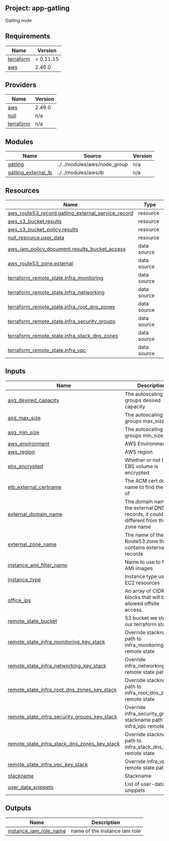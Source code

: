 ## Project: app-gatling

Gatling node

## Requirements

| Name | Version |
|------|---------|
| <a name="requirement_terraform"></a> [terraform](#requirement\_terraform) | = 0.11.15 |
| <a name="requirement_aws"></a> [aws](#requirement\_aws) | 2.46.0 |

## Providers

| Name | Version |
|------|---------|
| <a name="provider_aws"></a> [aws](#provider\_aws) | 2.46.0 |
| <a name="provider_null"></a> [null](#provider\_null) | n/a |
| <a name="provider_terraform"></a> [terraform](#provider\_terraform) | n/a |

## Modules

| Name | Source | Version |
|------|--------|---------|
| <a name="module_gatling"></a> [gatling](#module\_gatling) | ../../modules/aws/node_group | n/a |
| <a name="module_gatling_external_lb"></a> [gatling\_external\_lb](#module\_gatling\_external\_lb) | ../../modules/aws/lb | n/a |

## Resources

| Name | Type |
|------|------|
| [aws_route53_record.gatling_external_service_record](https://registry.terraform.io/providers/hashicorp/aws/2.46.0/docs/resources/route53_record) | resource |
| [aws_s3_bucket.results](https://registry.terraform.io/providers/hashicorp/aws/2.46.0/docs/resources/s3_bucket) | resource |
| [aws_s3_bucket_policy.results](https://registry.terraform.io/providers/hashicorp/aws/2.46.0/docs/resources/s3_bucket_policy) | resource |
| [null_resource.user_data](https://registry.terraform.io/providers/hashicorp/null/latest/docs/resources/resource) | resource |
| [aws_iam_policy_document.results_bucket_access](https://registry.terraform.io/providers/hashicorp/aws/2.46.0/docs/data-sources/iam_policy_document) | data source |
| [aws_route53_zone.external](https://registry.terraform.io/providers/hashicorp/aws/2.46.0/docs/data-sources/route53_zone) | data source |
| [terraform_remote_state.infra_monitoring](https://registry.terraform.io/providers/hashicorp/terraform/latest/docs/data-sources/remote_state) | data source |
| [terraform_remote_state.infra_networking](https://registry.terraform.io/providers/hashicorp/terraform/latest/docs/data-sources/remote_state) | data source |
| [terraform_remote_state.infra_root_dns_zones](https://registry.terraform.io/providers/hashicorp/terraform/latest/docs/data-sources/remote_state) | data source |
| [terraform_remote_state.infra_security_groups](https://registry.terraform.io/providers/hashicorp/terraform/latest/docs/data-sources/remote_state) | data source |
| [terraform_remote_state.infra_stack_dns_zones](https://registry.terraform.io/providers/hashicorp/terraform/latest/docs/data-sources/remote_state) | data source |
| [terraform_remote_state.infra_vpc](https://registry.terraform.io/providers/hashicorp/terraform/latest/docs/data-sources/remote_state) | data source |

## Inputs

| Name | Description | Type | Default | Required |
|------|-------------|------|---------|:--------:|
| <a name="input_asg_desired_capacity"></a> [asg\_desired\_capacity](#input\_asg\_desired\_capacity) | The autoscaling groups desired capacity | `string` | `"0"` | no |
| <a name="input_asg_max_size"></a> [asg\_max\_size](#input\_asg\_max\_size) | The autoscaling groups max\_size | `string` | `"0"` | no |
| <a name="input_asg_min_size"></a> [asg\_min\_size](#input\_asg\_min\_size) | The autoscaling groups min\_size | `string` | `"0"` | no |
| <a name="input_aws_environment"></a> [aws\_environment](#input\_aws\_environment) | AWS Environment | `string` | n/a | yes |
| <a name="input_aws_region"></a> [aws\_region](#input\_aws\_region) | AWS region | `string` | `"eu-west-1"` | no |
| <a name="input_ebs_encrypted"></a> [ebs\_encrypted](#input\_ebs\_encrypted) | Whether or not the EBS volume is encrypted | `string` | n/a | yes |
| <a name="input_elb_external_certname"></a> [elb\_external\_certname](#input\_elb\_external\_certname) | The ACM cert domain name to find the ARN of | `string` | n/a | yes |
| <a name="input_external_domain_name"></a> [external\_domain\_name](#input\_external\_domain\_name) | The domain name of the external DNS records, it could be different from the zone name | `string` | n/a | yes |
| <a name="input_external_zone_name"></a> [external\_zone\_name](#input\_external\_zone\_name) | The name of the Route53 zone that contains external records | `string` | n/a | yes |
| <a name="input_instance_ami_filter_name"></a> [instance\_ami\_filter\_name](#input\_instance\_ami\_filter\_name) | Name to use to find AMI images | `string` | `""` | no |
| <a name="input_instance_type"></a> [instance\_type](#input\_instance\_type) | Instance type used for EC2 resources | `string` | `"m5.2xlarge"` | no |
| <a name="input_office_ips"></a> [office\_ips](#input\_office\_ips) | An array of CIDR blocks that will be allowed offsite access. | `list` | n/a | yes |
| <a name="input_remote_state_bucket"></a> [remote\_state\_bucket](#input\_remote\_state\_bucket) | S3 bucket we store our terraform state in | `string` | n/a | yes |
| <a name="input_remote_state_infra_monitoring_key_stack"></a> [remote\_state\_infra\_monitoring\_key\_stack](#input\_remote\_state\_infra\_monitoring\_key\_stack) | Override stackname path to infra\_monitoring remote state | `string` | `""` | no |
| <a name="input_remote_state_infra_networking_key_stack"></a> [remote\_state\_infra\_networking\_key\_stack](#input\_remote\_state\_infra\_networking\_key\_stack) | Override infra\_networking remote state path | `string` | `""` | no |
| <a name="input_remote_state_infra_root_dns_zones_key_stack"></a> [remote\_state\_infra\_root\_dns\_zones\_key\_stack](#input\_remote\_state\_infra\_root\_dns\_zones\_key\_stack) | Override stackname path to infra\_root\_dns\_zones remote state | `string` | `""` | no |
| <a name="input_remote_state_infra_security_groups_key_stack"></a> [remote\_state\_infra\_security\_groups\_key\_stack](#input\_remote\_state\_infra\_security\_groups\_key\_stack) | Override infra\_security\_groups stackname path to infra\_vpc remote state | `string` | `""` | no |
| <a name="input_remote_state_infra_stack_dns_zones_key_stack"></a> [remote\_state\_infra\_stack\_dns\_zones\_key\_stack](#input\_remote\_state\_infra\_stack\_dns\_zones\_key\_stack) | Override stackname path to infra\_stack\_dns\_zones remote state | `string` | `""` | no |
| <a name="input_remote_state_infra_vpc_key_stack"></a> [remote\_state\_infra\_vpc\_key\_stack](#input\_remote\_state\_infra\_vpc\_key\_stack) | Override infra\_vpc remote state path | `string` | `""` | no |
| <a name="input_stackname"></a> [stackname](#input\_stackname) | Stackname | `string` | n/a | yes |
| <a name="input_user_data_snippets"></a> [user\_data\_snippets](#input\_user\_data\_snippets) | List of user-data snippets | `list` | n/a | yes |

## Outputs

| Name | Description |
|------|-------------|
| <a name="output_instance_iam_role_name"></a> [instance\_iam\_role\_name](#output\_instance\_iam\_role\_name) | name of the instance iam role |
